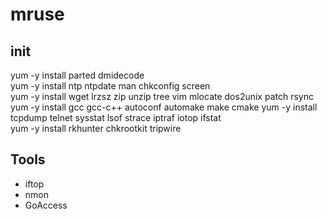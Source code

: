 # mruse

## init
yum -y install parted dmidecode  
yum -y install ntp ntpdate man chkconfig screen    
yum -y install wget lrzsz zip unzip tree vim mlocate dos2unix patch rsync
yum -y install gcc gcc-c++ autoconf automake make cmake 
yum -y install tcpdump telnet sysstat lsof strace iptraf iotop ifstat    
yum -y install rkhunter chkrootkit tripwire     

## Tools
* iftop
* nmon
* GoAccess
